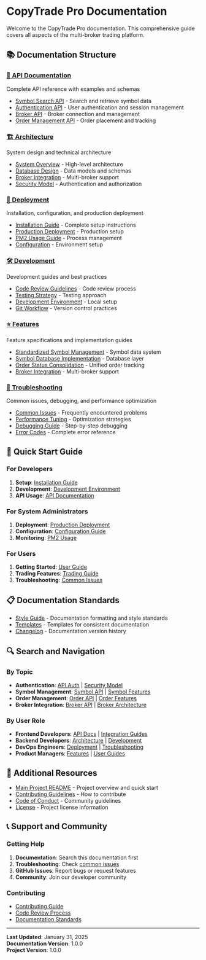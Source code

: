 # CopyTrade Pro Documentation

Welcome to the CopyTrade Pro documentation. This comprehensive guide covers all aspects of the multi-broker trading platform.

## 📚 Documentation Structure

### [🔌 API Documentation](./api/)
Complete API reference with examples and schemas
- [Symbol Search API](./api/symbol-search-api.md) - Search and retrieve symbol data
- [Authentication API](./api/auth-api.md) - User authentication and session management
- [Broker API](./api/broker-api.md) - Broker connection and management
- [Order Management API](./api/order-api.md) - Order placement and tracking

### [🏗️ Architecture](./architecture/)
System design and technical architecture
- [System Overview](./architecture/system-overview.md) - High-level architecture
- [Database Design](./architecture/database-design.md) - Data models and schemas
- [Broker Integration](./architecture/broker-integration.md) - Multi-broker support
- [Security Model](./architecture/security-model.md) - Authentication and authorization

### [🚀 Deployment](./deployment/)
Installation, configuration, and production deployment
- [Installation Guide](./deployment/installation.md) - Complete setup instructions
- [Production Deployment](./deployment/production-deployment.md) - Production setup
- [PM2 Usage Guide](./deployment/pm2-usage.md) - Process management
- [Configuration](./deployment/configuration.md) - Environment setup

### [🛠️ Development](./development/)
Development guides and best practices
- [Code Review Guidelines](./development/code-review.md) - Code review process
- [Testing Strategy](./development/testing-strategy.md) - Testing approach
- [Development Environment](./development/development-environment.md) - Local setup
- [Git Workflow](./development/git-workflow.md) - Version control practices

### [⭐ Features](./features/)
Feature specifications and implementation guides
- [Standardized Symbol Management](./features/standardized-symbol-management.md) - Symbol data system
- [Symbol Database Implementation](./features/symbol-database-implementation.md) - Database layer
- [Order Status Consolidation](./features/order-status-consolidation.md) - Unified order tracking
- [Broker Integration](./features/broker-integration.md) - Multi-broker support

### [🔧 Troubleshooting](./troubleshooting/)
Common issues, debugging, and performance optimization
- [Common Issues](./troubleshooting/common-issues.md) - Frequently encountered problems
- [Performance Tuning](./troubleshooting/performance-tuning.md) - Optimization strategies
- [Debugging Guide](./troubleshooting/debugging-guide.md) - Step-by-step debugging
- [Error Codes](./troubleshooting/error-codes.md) - Complete error reference

## 🚀 Quick Start Guide

### For Developers
1. **Setup**: [Installation Guide](./deployment/installation.md)
2. **Development**: [Development Environment](./development/development-environment.md)
3. **API Usage**: [API Documentation](./api/README.md)

### For System Administrators
1. **Deployment**: [Production Deployment](./deployment/production-deployment.md)
2. **Configuration**: [Configuration Guide](./deployment/configuration.md)
3. **Monitoring**: [PM2 Usage](./deployment/pm2-usage.md)

### For Users
1. **Getting Started**: [User Guide](./features/user-guide.md)
2. **Trading Features**: [Trading Guide](./features/trading-guide.md)
3. **Troubleshooting**: [Common Issues](./troubleshooting/common-issues.md)

## 📋 Documentation Standards

- [Style Guide](./STYLE_GUIDE.md) - Documentation formatting and style standards
- [Templates](./templates/) - Templates for consistent documentation
- [Changelog](./CHANGELOG.md) - Documentation version history

## 🔍 Search and Navigation

### By Topic
- **Authentication**: [API Auth](./api/auth-api.md) | [Security Model](./architecture/security-model.md)
- **Symbol Management**: [Symbol API](./api/symbol-search-api.md) | [Symbol Features](./features/standardized-symbol-management.md)
- **Order Management**: [Order API](./api/order-api.md) | [Order Features](./features/order-management.md)
- **Broker Integration**: [Broker API](./api/broker-api.md) | [Broker Architecture](./architecture/broker-integration.md)

### By User Role
- **Frontend Developers**: [API Docs](./api/) | [Integration Guides](./development/)
- **Backend Developers**: [Architecture](./architecture/) | [Development](./development/)
- **DevOps Engineers**: [Deployment](./deployment/) | [Troubleshooting](./troubleshooting/)
- **Product Managers**: [Features](./features/) | [User Guides](./features/)

## 📖 Additional Resources

- [Main Project README](../README.md) - Project overview and quick start
- [Contributing Guidelines](./development/contributing.md) - How to contribute
- [Code of Conduct](./development/code-of-conduct.md) - Community guidelines
- [License](../LICENSE) - Project license information

## 📞 Support and Community

### Getting Help
1. **Documentation**: Search this documentation first
2. **Troubleshooting**: Check [common issues](./troubleshooting/common-issues.md)
3. **GitHub Issues**: Report bugs or request features
4. **Community**: Join our developer community

### Contributing
- [Contributing Guide](./development/contributing.md)
- [Code Review Process](./development/code-review.md)
- [Documentation Standards](./STYLE_GUIDE.md)

---

**Last Updated**: January 31, 2025  
**Documentation Version**: 1.0.0  
**Project Version**: 1.0.0